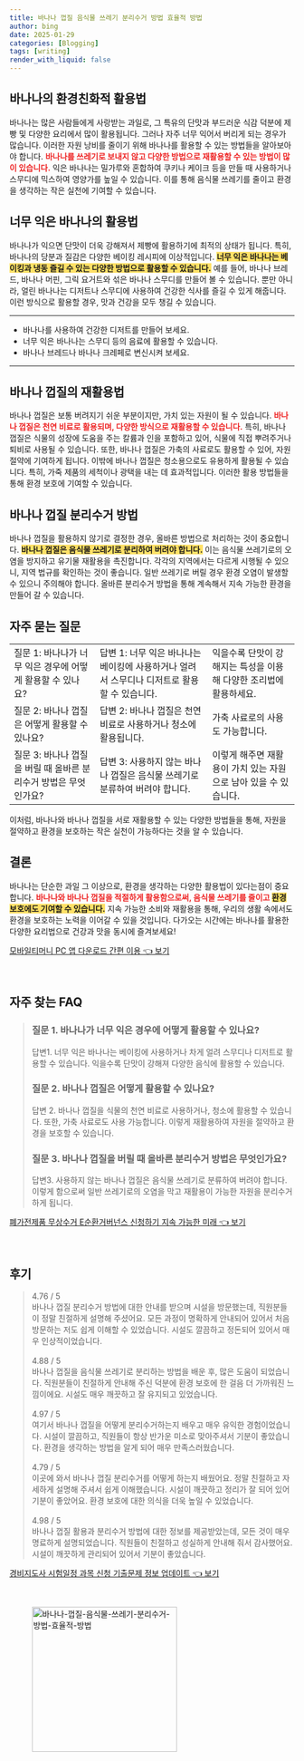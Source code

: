 ```yaml
---
title: 바나나 껍질 음식물 쓰레기 분리수거 방법 효율적 방법
author: bing
date: 2025-01-29
categories: [Blogging]
tags: [writing]
render_with_liquid: false
---
```



<h2 id='바나나의환경친화적활용법'>바나나의 환경친화적 활용법</h2>

<p>바나나는 많은 사람들에게 사랑받는 과일로, 그 특유의 단맛과 부드러운 식감 덕분에 제빵 및 다양한 요리에서 많이 활용됩니다. 그러나 자주 너무 익어서 버리게 되는 경우가 많습니다. 이러한 자원 낭비를 줄이기 위해 바나나를 활용할 수 있는 방법들을 알아보아야 합니다. <b><span style="color: #ee2323;">바나나를 쓰레기로 보내지 않고 다양한 방법으로 재활용할 수 있는 방법이 많이 있습니다.</span></b> 익은 바나나는 밀가루와 혼합하여 쿠키나 케이크 등을 만들 때 사용하거나 스무디에 믹스하여 영양가를 높일 수 있습니다. 이를 통해 음식물 쓰레기를 줄이고 환경을 생각하는 작은 실천에 기여할 수 있습니다.</p>

<h2 id='너무익은바나나의활용법'>너무 익은 바나나의 활용법</h2>

<p>바나나가 익으면 단맛이 더욱 강해져서 제빵에 활용하기에 최적의 상태가 됩니다. 특히, 바나나의 당분과 질감은 다양한 베이킹 레시피에 이상적입니다. <b><span style="background-color: #ffe066;">너무 익은 바나나는 베이킹과 냉동 즐길 수 있는 다양한 방법으로 활용할 수 있습니다.</span></b> 예를 들어, 바나나 브레드, 바나나 머핀, 그릭 요거트와 섞은 바나나 스무디를 만들어 볼 수 있습니다. 뿐만 아니라, 얼린 바나나는 디저트나 스무디에 사용하여 건강한 식사를 즐길 수 있게 해줍니다. 이런 방식으로 활용할 경우, 맛과 건강을 모두 챙길 수 있습니다.</p>

<hr />

<ul>
    <li>바나나를 사용하여 건강한 디저트를 만들어 보세요.</li>
    <li>너무 익은 바나나는 스무디 등의 음료에 활용할 수 있습니다.</li>
    <li>바나나 브레드나 바나나 크레페로 변신시켜 보세요.</li>
</ul>

<hr />

<h2 id='바나나껍질의재활용법'>바나나 껍질의 재활용법</h2>

<p>바나나 껍질은 보통 버려지기 쉬운 부분이지만, 가치 있는 자원이 될 수 있습니다. <b><span style="color: #ee2323;">바나나 껍질은 천연 비료로 활용되며, 다양한 방식으로 재활용할 수 있습니다.</span></b> 특히, 바나나 껍질은 식물의 성장에 도움을 주는 칼륨과 인을 포함하고 있어, 식물에 직접 뿌려주거나 퇴비로 사용될 수 있습니다. 또한, 바나나 껍질은 가축의 사료로도 활용할 수 있어, 자원 절약에 기여하게 됩니다. 이밖에 바나나 껍질은 청소용으로도 유용하게 활용될 수 있습니다. 특히, 가죽 제품의 세척이나 광택을 내는 데 효과적입니다. 이러한 활용 방법들을 통해 환경 보호에 기여할 수 있습니다.</p>

<h2 id='바나나껍질분리수거법'>바나나 껍질 분리수거 방법</h2>

<p>바나나 껍질을 활용하지 않기로 결정한 경우, 올바른 방법으로 처리하는 것이 중요합니다. <b><span style="background-color: #ffe066;">바나나 껍질은 음식물 쓰레기로 분리하여 버려야 합니다.</span></b> 이는 음식물 쓰레기로의 오염을 방지하고 유기물 재활용을 촉진합니다. 각각의 지역에서는 다르게 시행될 수 있으니, 지역 법규를 확인하는 것이 좋습니다. 일반 쓰레기로 버릴 경우 환경 오염이 발생할 수 있으니 주의해야 합니다. 올바른 분리수거 방법을 통해 계속해서 지속 가능한 환경을 만들어 갈 수 있습니다.</p>

<h2 id='자주묻는질문'>자주 묻는 질문</h2>

<table>
    <tr>
        <td>질문 1: 바나나가 너무 익은 경우에 어떻게 활용할 수 있나요?</td>
        <td>답변 1: 너무 익은 바나나는 베이킹에 사용하거나 얼려서 스무디나 디저트로 활용할 수 있습니다.</td>
        <td>익을수록 단맛이 강해지는 특성을 이용해 다양한 조리법에 활용하세요.</td>
    </tr>
    <tr>
        <td>질문 2: 바나나 껍질은 어떻게 활용할 수 있나요?</td>
        <td>답변 2: 바나나 껍질은 천연 비료로 사용하거나 청소에 활용됩니다.</td>
        <td>가축 사료로의 사용도 가능합니다.</td>
    </tr>
    <tr>
        <td>질문 3: 바나나 껍질을 버릴 때 올바른 분리수거 방법은 무엇인가요?</td>
        <td>답변 3: 사용하지 않는 바나나 껍질은 음식물 쓰레기로 분류하여 버려야 합니다.</td>
        <td>이렇게 해주면 재활용이 가치 있는 자원으로 남아 있을 수 있습니다.</td>
    </tr>
</table>

<p>이처럼, 바나나와 바나나 껍질을 서로 재활용할 수 있는 다양한 방법들을 통해, 자원을 절약하고 환경을 보호하는 작은 실천이 가능하다는 것을 알 수 있습니다.</p>

<h2 id='결론'>결론</h2>

<p>바나나는 단순한 과일 그 이상으로, 환경을 생각하는 다양한 활용법이 있다는점이 중요합니다. <b><span style="color: #ee2323;">바나나와 바나나 껍질을 적절하게 활용함으로써, 음식물 쓰레기를 줄이고 </span></b><b><span style="background-color: #ffe066;">환경 보호에도 기여할 수 있습니다.</span></b> 지속 가능한 소비와 재활용을 통해, 우리의 생활 속에서도 환경을 보호하는 노력을 이어갈 수 있을 것입니다. 다가오는 시간에는 바나나를 활용한 다양한 요리법으로 건강과 맛을 동시에 즐겨보세요!</p>


<p><a class="click-button" title="모바일티머니 PC 앱 다운로드 간편 이용" href="https://afficreate.github.io/posts/%EB%AA%A8%EB%B0%94%EC%9D%BC%ED%8B%B0%EB%A8%B8%EB%8B%88-PC-%EC%95%B1-%EB%8B%A4%EC%9A%B4%EB%A1%9C%EB%93%9C-%EA%B0%84%ED%8E%B8-%EC%9D%B4%EC%9A%A9/" rel="dofollow">모바일티머니 PC 앱 다운로드 간편 이용 👈 보기</a></p><br>
<h2 id='자주_찾는_FAQ'>자주 찾는 FAQ</h2>
<div itemscope="" itemtype="https://schema.org/FAQPage"> 
<blockquote> 
<div itemscope="" itemprop="mainEntity" itemtype="https://schema.org/Question"> 
<h3 itemprop="name">질문 1. 바나나가 너무 익은 경우에 어떻게 활용할 수 있나요?</h3> 
<div itemscope="" itemprop="acceptedAnswer" itemtype="https://schema.org/Answer"> 
<span itemprop="text"> 
<p>답변1. 너무 익은 바나나는 베이킹에 사용하거나 차게 얼려 스무디나 디저트로 활용할 수 있습니다. 익을수록 단맛이 강해져 다양한 음식에 활용할 수 있습니다.</p> 
</span> 
</div> 
</div> 
<div itemscope="" itemprop="mainEntity" itemtype="https://schema.org/Question"> 
<h3 itemprop="name">질문 2. 바나나 껍질은 어떻게 활용할 수 있나요?</h3> 
<div itemscope="" itemprop="acceptedAnswer" itemtype="https://schema.org/Answer"> 
<span itemprop="text"> 
<p>답변 2. 바나나 껍질을 식물의 천연 비료로 사용하거나, 청소에 활용할 수 있습니다. 또한, 가축 사료로도 사용 가능합니다. 이렇게 재활용하여 자원을 절약하고 환경을 보호할 수 있습니다.</p> 
</span> 
</div> 
</div> 
<div itemscope="" itemprop="mainEntity" itemtype="https://schema.org/Question"> 
<h3 itemprop="name">질문 3. 바나나 껍질을 버릴 때 올바른 분리수거 방법은 무엇인가요?</h3> 
<div itemscope="" itemprop="acceptedAnswer" itemtype="https://schema.org/Answer"> 
<span itemprop="text"> 
<p>답변3. 사용하지 않는 바나나 껍질은 음식물 쓰레기로 분류하여 버려야 합니다. 이렇게 함으로써 일반 쓰레기로의 오염을 막고 재활용이 가능한 자원을 분리수거하게 됩니다.</p> 
</span> 
</div> 
</div> 
</blockquote> 
</div>
<p><a class="click-button" title="폐가전제품 무상수거 E순환거버넌스 신청하기 지속 가능한 미래" href="https://afficreate.github.io/posts/%ED%8F%90%EA%B0%80%EC%A0%84%EC%A0%9C%ED%92%88-%EB%AC%B4%EC%83%81%EC%88%98%EA%B1%B0-E%EC%88%9C%ED%99%98%EA%B1%B0%EB%B2%84%EB%84%8C%EC%8A%A4-%EC%8B%A0%EC%B2%AD%ED%95%98%EA%B8%B0-%EC%A7%80%EC%86%8D-%EA%B0%80%EB%8A%A5%ED%95%9C-%EB%AF%B8%EB%9E%98/" rel="dofollow">폐가전제품 무상수거 E순환거버넌스 신청하기 지속 가능한 미래 👈 보기</a></p><br>
<h2 id='후기'>후기</h2>
<div itemscope itemtype="https://schema.org/Product">
  <blockquote>
  <div itemprop="review" itemscope itemtype="https://schema.org/Review">
      <div itemprop="reviewRating" itemscope itemtype="https://schema.org/Rating"> <span itemprop="ratingValue">4.76</span> / <span itemprop="bestRating">5</span> </div>
      <span itemprop="reviewBody">바나나 껍질 분리수거 방법에 대한 안내를 받으며 시설을 방문했는데, 직원분들이 정말 친절하게 설명해 주셨어요. 모든 과정이 명확하게 안내되어 있어서 처음 방문하는 저도 쉽게 이해할 수 있었습니다. 시설도 깔끔하고 정돈되어 있어서 매우 인상적이었습니다.</span>
  </div>
  <br>
  <div itemprop="review" itemscope itemtype="https://schema.org/Review">
      <div itemprop="reviewRating" itemscope itemtype="https://schema.org/Rating"> <span itemprop="ratingValue">4.88</span> / <span itemprop="bestRating">5</span> </div>
      <span itemprop="reviewBody">바나나 껍질을 음식물 쓰레기로 분리하는 방법을 배운 후, 많은 도움이 되었습니다. 직원분들이 친절하게 안내해 주신 덕분에 환경 보호에 한 걸음 더 가까워진 느낌이에요. 시설도 매우 깨끗하고 잘 유지되고 있었습니다.</span>
  </div>
  <br>
  <div itemprop="review" itemscope itemtype="https://schema.org/Review">
      <div itemprop="reviewRating" itemscope itemtype="https://schema.org/Rating"> <span itemprop="ratingValue">4.97</span> / <span itemprop="bestRating">5</span> </div>
      <span itemprop="reviewBody">여기서 바나나 껍질을 어떻게 분리수거하는지 배우고 매우 유익한 경험이었습니다. 시설이 깔끔하고, 직원들이 항상 반가운 미소로 맞아주셔서 기분이 좋았습니다. 환경을 생각하는 방법을 알게 되어 매우 만족스러웠습니다.</span>
  </div>
  <br>
  <div itemprop="review" itemscope itemtype="https://schema.org/Review">
      <div itemprop="reviewRating" itemscope itemtype="https://schema.org/Rating"> <span itemprop="ratingValue">4.79</span> / <span itemprop="bestRating">5</span> </div>
      <span itemprop="reviewBody">이곳에 와서 바나나 껍질 분리수거를 어떻게 하는지 배웠어요. 정말 친절하고 자세하게 설명해 주셔서 쉽게 이해했습니다. 시설이 깨끗하고 정리가 잘 되어 있어 기분이 좋았어요. 환경 보호에 대한 의식을 더욱 높일 수 있었습니다.</span>
  </div>
  <br>
  <div itemprop="review" itemscope itemtype="https://schema.org/Review">
      <div itemprop="reviewRating" itemscope itemtype="https://schema.org/Rating"> <span itemprop="ratingValue">4.98</span> / <span itemprop="bestRating">5</span> </div>
      <span itemprop="reviewBody">바나나 껍질 활용과 분리수거 방법에 대한 정보를 제공받았는데, 모든 것이 매우 명료하게 설명되었습니다. 직원들이 친절하고 성실하게 안내해 줘서 감사했어요. 시설이 깨끗하게 관리되어 있어서 기분이 좋았습니다.</span>
  </div>
  </blockquote>
</div>
<p><a class="click-button" title="경비지도사 시험일정 과목 신청 기출문제 정보 업데이트" href="https://afficreate.github.io/posts/%EA%B2%BD%EB%B9%84%EC%A7%80%EB%8F%84%EC%82%AC-%EC%8B%9C%ED%97%98%EC%9D%BC%EC%A0%95-%EA%B3%BC%EB%AA%A9-%EC%8B%A0%EC%B2%AD-%EA%B8%B0%EC%B6%9C%EB%AC%B8%EC%A0%9C-%EC%A0%95%EB%B3%B4-%EC%97%85%EB%8D%B0%EC%9D%B4%ED%8A%B8/" rel="dofollow">경비지도사 시험일정 과목 신청 기출문제 정보 업데이트 👈 보기</a></p><br>
<figure class="image"><img src="https://afficreate.github.io/assets/img/thumbnail/바나나-껍질-음식물-쓰레기-분리수거-방법-효율적-방법.webp" alt="바나나-껍질-음식물-쓰레기-분리수거-방법-효율적-방법" width="256" height="256"></figure>